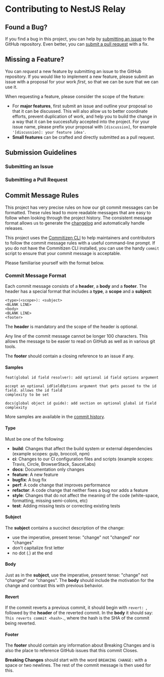 # Contributing to NestJS Relay

## Found a Bug?

If you find a bug in this project, you can help by [submitting an issue](#submitting-an-issue) to the GitHub repository. Even better, you can [submit a pull request](#submitting-a-pull-request) with a fix.

## Missing a Feature?

You can *request* a new feature by submitting an issue to the GitHub repository. If you would like to implement a new feature, please submit an issue with a proposal for your work *first*, so that we can be sure that we can use it.

When requesting a feature, please consider the scope of the feature:

- For **major features**, first submit an issue and outline your proposal so that it can be discussed. This will also allow us to better coordinate efforts, prevent duplication of work, and help you to build the change in a way that it can be successfully accepted into the project. For your issue name, please prefix your proposal with `[discussion]`, for example `'[discussion]: your feature idea'`.
- **Small features** can be crafted and directly submitted as a pull request.

## Submission Guidelines

### Submitting an Issue

### Submitting a Pull Request

## Commit Message Rules

This project has very precise rules on how our git commit messages can be formatted. These rules lead to more readable messages that are easy to follow when looking through the project history. The consistent message format allows us to generate the [changelog](CHANGELOG.md) and automatically handle releases.

This project uses the [Commitizen CLI](http://commitizen.github.io/cz-cli/) to help maintainers and contributors to follow the commit message rules with a useful command-line prompt. If you do not have the Commitizen CLI installed, you can use the handy `commit` script to ensure that your commit message is acceptable.

Please familiarise yourself with the format below.

### Commit Message Format

Each commit message consists of a **header**, a **body** and a **footer**. The header has a special format that includes a **type**, a **scope** and a **subject**:

```
<type>(<scope>): <subject>
<BLANK LINE>
<body>
<BLANK LINE>
<footer>
```

The **header** is mandatory and the scope of the header is optional.

Any line of the commit message cannot be longer 100 characters. This allows the message to be easier to read on GitHub as well as in various git tools.

The **footer** should contain a closing reference to an issue if any.

#### Samples

```
feat(global id field resolver): add optional id field options argument

accept an optional idFieldOptions argument that gets passed to the id field. allows the id field
complexity to be set
```
```
docs(global object id guide): add section on optional global id field complexity
```

More samples are available in the [commit history](https://github.com/rogerballard/nestjs-relay/commits/master).

#### Type

Must be one of the following:

- **build**: Changes that affect the build system or external dependencies (example scopes: gulp, broccoli, npm)
- **ci**: Changes to our CI configuration files and scripts (example scopes: Travis, Circle, BrowserStack, SauceLabs)
- **docs**: Documentation only changes
- **feature**: A new feature
- **bugfix**: A bug fix
- **perf**: A code change that improves performance
- **refactor**: A code change that neither fixes a bug nor adds a feature
- **style**: Changes that do not affect the meaning of the code (white-space, formatting, missing semi-colons, etc)
- **test**: Adding missing tests or correcting existing tests

#### Subject

The **subject** contains a succinct description of the change:

- use the imperative, present tense: "change" not "changed" nor "changes"
- don't capitalize first letter
- no dot (.) at the end

#### Body

Just as in the **subject**, use the imperative, present tense: "change" not "changed" nor "changes". The **body** should include the motivation for the change and contrast this with previous behavior.

#### Revert

If the commit reverts a previous commit, it should begin with `revert: `, followed by the **header** of the reverted commit. In the **body** it should say: `This reverts commit <hash>.`, where the hash is the SHA of the commit being reverted.

#### Footer
The **footer** should contain any information about Breaking Changes and is also the place to reference GitHub issues that this commit Closes.

**Breaking Changes** should start with the word `BREAKING CHANGE:` with a space or two newlines. The rest of the commit message is then used for this.
